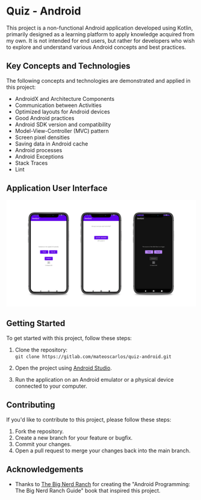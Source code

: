 # Quiz - Android

This project is a non-functional Android application developed using Kotlin, primarily designed as a learning platform to apply knowledge acquired from my own. It is not intended for end users, but rather for developers who wish to explore and understand various Android concepts and best practices.

## Key Concepts and Technologies

The following concepts and technologies are demonstrated and applied in this project:

- AndroidX and Architecture Components
- Communication between Activities
- Optimized layouts for Android devices
- Good Android practices
- Android SDK version and compatibility
- Model-View-Controller (MVC) pattern
- Screen pixel densities
- Saving data in Android cache
- Android processes
- Android Exceptions
- Stack Traces
- Lint

## Application User Interface

![GeoQuiz interface](overview.png)


## Getting Started

To get started with this project, follow these steps:

1. Clone the repository:  
`git clone https://gitlab.com/mateoscarlos/quiz-android.git`

2. Open the project using [Android Studio](https://developer.android.com/studio).

3. Run the application on an Android emulator or a physical device connected to your computer.

## Contributing

If you'd like to contribute to this project, please follow these steps:

1. Fork the repository.
2. Create a new branch for your feature or bugfix.
3. Commit your changes.
4. Open a pull request to merge your changes back into the main branch.


## Acknowledgements

- Thanks to [The Big Nerd Ranch](https://www.bignerdranch.com/) for creating the "Android Programming: The Big Nerd Ranch Guide" book that inspired this project.



